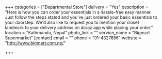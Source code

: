 +++
categories = ["Departmental Store"]
delivery = "Yes"
description = "Here is how you can order your essentials in a hassle-free easy manner. Just follow the steps stated and you've just ordered your basic essentials to your doorstep. We'd also like to request you to mention your closet landmark to your delivery address on daraz app while placing your order."
location = "Kathmandu, Nepal"
photo_link = ""
service_name = "Bigmart Supermarket"
[contact]
email = ""
phone = "01-4327856"
website = "http://www.bigmart.com.np/"

+++
